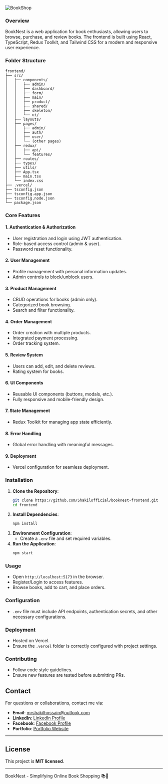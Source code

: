 ![BookShop](https://res.cloudinary.com/dcyupktj6/image/upload/v1738244030/1_przzvw.png)
### Overview

BookNest is a web application for book enthusiasts, allowing users to browse, purchase, and review books. The frontend is built using React, TypeScript, Redux Toolkit, and Tailwind CSS for a modern and responsive user experience.

### Folder Structure

```
frontend/
├── src/
│   ├── components/
│   │   ├── admin/
│   │   ├── dashboard/
│   │   ├── form/
│   │   ├── main/
│   │   ├── product/
│   │   ├── shared/
│   │   ├── skeleton/
│   │   └── ui/
│   ├── layouts/
│   ├── pages/
│   │   ├── admin/
│   │   ├── auth/
│   │   ├── user/
│   │   └── (other pages)
│   ├── redux/
│   │   ├── api/
│   │   └── features/
│   ├── routes/
│   ├── types/
│   ├── utils/
│   ├── App.tsx
│   ├── main.tsx
│   └── index.css
├── .vercel/
├── tsconfig.json
├── tsconfig.app.json
├── tsconfig.node.json
└── package.json
```

### Core Features

#### 1. Authentication & Authorization

- User registration and login using JWT authentication.
- Role-based access control (admin & user).
- Password reset functionality.

#### 2. User Management

- Profile management with personal information updates.
- Admin controls to block/unblock users.

#### 3. Product Management

- CRUD operations for books (admin only).
- Categorized book browsing.
- Search and filter functionality.

#### 4. Order Management

- Order creation with multiple products.
- Integrated payment processing.
- Order tracking system.

#### 5. Review System

- Users can add, edit, and delete reviews.
- Rating system for books.

#### 6. UI Components

- Reusable UI components (buttons, modals, etc.).
- Fully responsive and mobile-friendly design.

#### 7. State Management

- Redux Toolkit for managing app state efficiently.

#### 8. Error Handling

- Global error handling with meaningful messages.

#### 9. Deployment

- Vercel configuration for seamless deployment.

### Installation

1. **Clone the Repository**:
   ```bash
   git clone https://github.com/Shakilofficial/booknest-frontend.git
   cd frontend
   ```
2. **Install Dependencies**:
   ```bash
   npm install
   ```
3. **Environment Configuration**:
   - Create a `.env` file and set required variables.
4. **Run the Application**:
   ```bash
   npm start
   ```

### Usage

- Open `http://localhost:5173` in the browser.
- Register/Login to access features.
- Browse books, add to cart, and place orders.

### Configuration

- `.env` file must include API endpoints, authentication secrets, and other necessary configurations.

### Deployment

- Hosted on Vercel.
- Ensure the `.vercel` folder is correctly configured with project settings.

### Contributing

- Follow code style guidelines.
- Ensure new features are tested before submitting PRs.

## Contact

For questions or collaborations, contact me via:

- **Email**: mrshakilhossain@outlook.com
- **LinkedIn**: [LinkedIn Profile](https://www.linkedin.com/in/your-profile)
- **Facebook**: [Facebook Profile](https://www.facebook.com/iamshakilhossain)
- **Portfolio**: [Portfolio Website](https://shakilhossain-sigma.vercel.app)

---

## License

This project is **MIT licensed**.

---

BookNest - Simplifying Online Book Shopping 📚🚀
